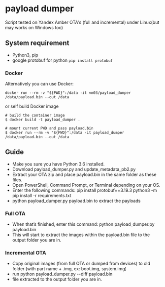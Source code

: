 # payload dumper
Script tested on Yandex Amber OTA's (full and incremental) under Linux(but may works on Windows too)

## System requirement

- Python3, pip
- google protobuf for python `pip install protobuf`

### Docker

Alternatively you can use Docker:
```
docker run --rm -v "${PWD}":/data -it vm03/payload_dumper /data/payload.bin --out /data
```
or self build Docker image 
```
# build the container image
$ docker build -t payload_dumper .

# mount current PWD and pass payload.bin
$ docker run --rm -v "${PWD}":/data -it payload_dumper /data/payload.bin --out /data

```

## Guide

- Make you sure you have Python 3.6 installed.
- Download payload_dumper.py and update_metadata_pb2.py
- Extract your OTA zip and place payload.bin in the same folder as these files.
- Open PowerShell, Command Prompt, or Terminal depending on your OS.
- Enter the following commands: pip install protobuf==3.19.3 python3 -m pip install -r requirements.txt
- python payload_dumper.py payload.bin to extract the payloads 

### Full OTA

- When that’s finished, enter this command: python payload_dumper.py payload.bin
- This will start to extract the images within the payload.bin file to the output folder you are in.

### Incremental OTA

- Copy original images (from full OTA or dumped from devices) to old folder (with part name + .img, ex: boot.img, system.img)
- run python payload_dumper.py --diff payload.bin
- file extracted to the output folder you are in.
